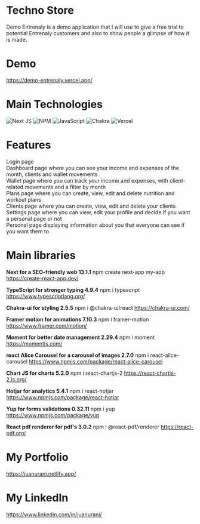 # Techno Store

Demo Entrenaly is a demo application that I will use to give a free trial to potential Entrenaly customers and also to show people a glimpse of how it is made.

# Demo

https://demo-entrenaly.vercel.app/<br>

# Main Technologies

![Next JS](https://img.shields.io/badge/Next-black?style=for-the-badge&logo=next.js&logoColor=white)
![NPM](https://img.shields.io/badge/NPM-%23CB3837.svg?style=for-the-badge&logo=npm&logoColor=white)
![JavaScript](https://img.shields.io/badge/javascript-%23323330.svg?style=for-the-badge&logo=javascript&logoColor=%23F7DF1E)
![Chakra](https://img.shields.io/badge/chakra-%234ED1C5.svg?style=for-the-badge&logo=chakraui&logoColor=white)
![Vercel](https://img.shields.io/badge/vercel-%23000000.svg?style=for-the-badge&logo=vercel&logoColor=white)

# Features

Login page<br>
Dashboard page where you can see your income and expenses of the month, clients and wallet movements<br>
Wallet page where you can track your income and expenses, with client-related movements and a filter by month<br>
Plans page where you can create, view, edit and delete nutrition and workout plans<br>
Clients page where you can create, view, edit and delete your clients<br>
Settings page where you can view, edit your profile and decide if you want a personal page or not<br>
Personal page displaying information about you that everyone can see if you want them to

# Main libraries

**Next for a SEO-friendly web 13.1.1**
npm create next-app my-app
https://create-react-app.dev/

**TypeScript for stronger typing 4.9.4**
npm i typescript
https://www.typescriptlang.org/

**Chakra-ui for styling 2.5.5**
npm i @chakra-ui/react
https://chakra-ui.com/

**Framer motion for animations 7.10.3**
npm i framer-motion
https://www.framer.com/motion/

**Moment for better date management 2.29.4**
npm i moment
https://momentjs.com/

**react Alice Carousel for a carousel of images 2.7.0**
npm i react-alice-carousel
https://www.npmjs.com/package/react-alice-carousel

**Chart JS for charts 5.2.0**
npm i react-chartjs-2
https://react-chartjs-2.js.org/

**Hotjar for analytics 5.4.1**
npm i react-hotjar
https://www.npmjs.com/package/react-hotjar

**Yup for forms validations 0.32.11**
npm i yup
https://www.npmjs.com/package/yup

**React pdf renderer for pdf's 3.0.2**
npm i @react-pdf/renderer
https://react-pdf.org/

# My Portfolio

https://juanurani.netlify.app/

# My LinkedIn

https://www.linkedin.com/in/juanurani/
